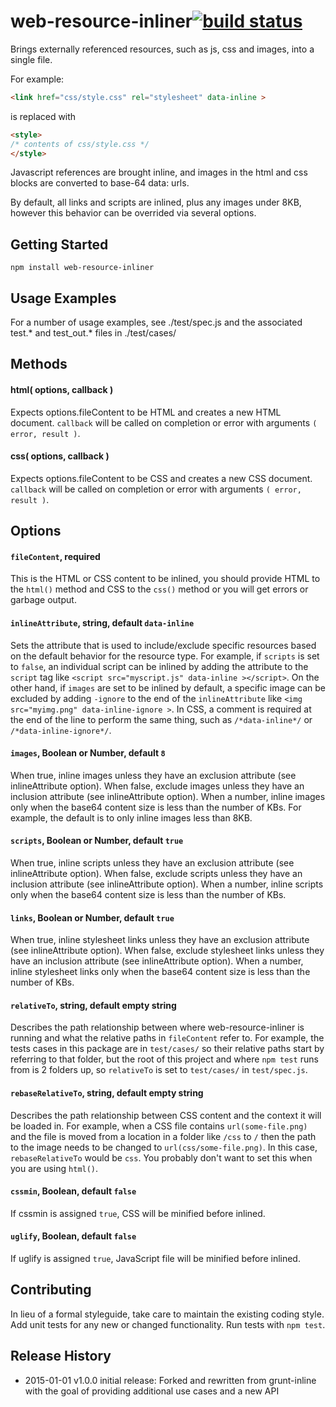 # web-resource-inliner[![build status](https://secure.travis-ci.org/jrit/web-resource-inliner.png)](http://travis-ci.org/jrit/web-resource-inliner)

Brings externally referenced resources, such as js, css and images, into
a single file.

For example:

```html
<link href="css/style.css" rel="stylesheet" data-inline >
```
is replaced with
```html
<style>
/* contents of css/style.css */
</style>
```

Javascript references are brought inline, and images in the html
and css blocks are converted to base-64 data: urls.

By default, all links and scripts are inlined, plus any images under 8KB, however this
behavior can be overrided via several options.


## Getting Started
```
npm install web-resource-inliner
```


## Usage Examples

For a number of usage examples, see ./test/spec.js and the associated test.* and test_out.* files in ./test/cases/

## Methods

#### html( options, callback )
Expects options.fileContent to be HTML and creates a new HTML document. `callback` will be called on completion or error with arguments `( error, result )`.

#### css( options, callback )
Expects options.fileContent to be CSS and creates a new CSS document. `callback` will be called on completion or error with arguments `( error, result )`.


## Options

#### `fileContent`, required
This is the HTML or CSS content to be inlined, you should provide HTML to the `html()` method and CSS to the `css()` method or you will get errors or garbage output.

#### `inlineAttribute`, string, default `data-inline`
Sets the attribute that is used to include/exclude specific resources based on the default behavior for the resource type. For example, if `scripts` is set to `false`, an individual script can be inlined by adding the attribute to the `script` tag like `<script src="myscript.js" data-inline ></script>`. On the other hand, if `images` are set to be inlined by default, a specific image can be excluded by adding `-ignore` to the end of the `inlineAttribute` like `<img src="myimg.png" data-inline-ignore >`. In CSS, a comment is required at the end of the line to perform the same thing, such as `/*data-inline*/` or `/*data-inline-ignore*/`.

#### `images`, Boolean or Number, default `8`
When true, inline images unless they have an exclusion attribute (see inlineAttribute option). When false, exclude images unless they have an inclusion attribute (see inlineAttribute option). When a number, inline images only when the base64 content size is less than the number of KBs. For example, the default is to only inline images less than 8KB.

#### `scripts`, Boolean or Number, default `true`
When true, inline scripts unless they have an exclusion attribute (see inlineAttribute option). When false, exclude scripts unless they have an inclusion attribute (see inlineAttribute option). When a number, inline scripts only when the base64 content size is less than the number of KBs.

#### `links`, Boolean or Number, default `true`
When true, inline stylesheet links unless they have an exclusion attribute (see inlineAttribute option). When false, exclude stylesheet links unless they have an inclusion attribute (see inlineAttribute option). When a number, inline stylesheet links only when the base64 content size is less than the number of KBs.

#### `relativeTo`, string, default empty string
Describes the path relationship between where web-resource-inliner is running and what the relative paths in `fileContent` refer to. For example, the tests cases in this package are in `test/cases/` so their relative paths start by referring to that folder, but the root of this project and where `npm test` runs from is 2 folders up, so `relativeTo` is set to `test/cases/` in `test/spec.js`.

#### `rebaseRelativeTo`, string, default empty string
Describes the path relationship between CSS content and the context it will be loaded in. For example, when a CSS file contains `url(some-file.png)` and the file is moved from a location in a folder like `/css` to `/` then the path to the image needs to be changed to `url(css/some-file.png)`. In this case, `rebaseRelativeTo` would be `css`. You probably don't want to set this when you are using `html()`.

#### `cssmin`, Boolean, default `false`
If cssmin is assigned `true`, CSS will be minified before inlined.

#### `uglify`, Boolean, default `false`
If uglify is assigned `true`, JavaScript file will be minified before inlined.


## Contributing
In lieu of a formal styleguide, take care to maintain the existing coding style. Add unit tests for any new or changed functionality. Run tests with `npm test`.


## Release History
* 2015-01-01 v1.0.0 initial release: Forked and rewritten from grunt-inline with the goal of providing additional use cases and a new API
